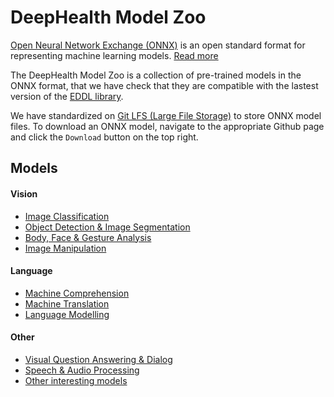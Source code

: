 # DeepHealth Model Zoo

[Open Neural Network Exchange (ONNX)](http://onnx.ai) is an open standard format for representing machine learning models. [Read more](https://github.com/onnx/onnx)

The DeepHealth Model Zoo is a collection of pre-trained models in the ONNX format, that we have check that they are compatible with the lastest version of the [EDDL library](https://github.com/deephealthproject/eddl).

We have standardized on [Git LFS (Large File Storage)](https://git-lfs.github.com/) to store ONNX model files. To download an ONNX model, navigate to the appropriate Github page and click the `Download` button on the top right.

## Models

#### Vision
* [Image Classification](#image_classification)
* [Object Detection & Image Segmentation](#object_detection)
* [Body, Face & Gesture Analysis](#body_analysis)
* [Image Manipulation](#image_manipulation)

#### Language
* [Machine Comprehension](#machine_comprehension)
* [Machine Translation](#machine_translation)
* [Language Modelling](#language_modelling)

#### Other
* [Visual Question Answering & Dialog](#visual_qna)
* [Speech & Audio Processing](#speech)
* [Other interesting models](#others)
